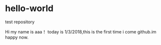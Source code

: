 # hello-world
test repository

Hi my name is aaa！
today is 1/3/2018,this is the first time i come github.im happy now.
